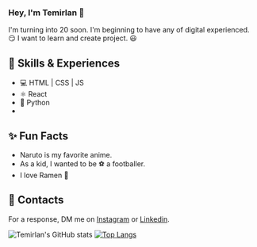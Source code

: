 ### Hey, I'm Temirlan 👋
I'm turning into 20 soon. 
I'm beginning to have any of digital experienced. 😏
I want to learn and create project. 😃

## 🎒 Skills & Experiences 
* 💻 HTML | CSS | JS
* ⚛️ React
* 🐍 Python
* 

## ✨ Fun Facts
* Naruto is my favorite anime.
* As a kid, I wanted to be ⚽ a footballer.
* I love Ramen 🍜

## 📮 Contacts
For a response, DM me on [Instagram](https://www.instagram.com/its_temirlan21/) or [Linkedin](https://www.linkedin.com/in/temirlan-assan-tech/).

![Temirlan's GitHub stats](https://github-readme-stats.vercel.app/api?username=Temirlan&show_icons=true&theme=radical)
[![Top Langs](https://github-readme-stats.vercel.app/api/top-langs/?username=anuraghazra&layout=pie)](https://github.com/anuraghazra/github-readme-stats)

